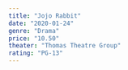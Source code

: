 ```yaml
---
title: "Jojo Rabbit"
date: "2020-01-24"
genre: "Drama"
price: "10.50"
theater: "Thomas Theatre Group"
rating: "PG-13"
---
```

